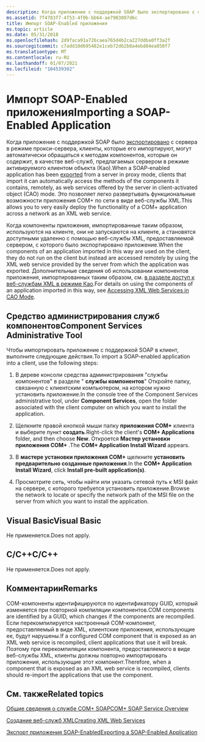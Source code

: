 ```yaml
---
description: Когда приложение с поддержкой SOAP было экспортировано с сервера в режиме прокси-сервера, клиенты, которые его импортируют, могут автоматически обращаться к методам компонентов, которые он содержит, в качестве веб-служб, предлагаемых сервером в режиме активируемого клиентом объекта (Као). Это позволяет легко развертывать функциональные возможности приложения COM+ по сети в виде веб-службы XML.
ms.assetid: 7f4783f7-4f53-4f0b-bb64-ae7903097d6c
title: Импорт SOAP-Enabled приложения
ms.topic: article
ms.date: 05/31/2018
ms.openlocfilehash: 2d9faca91a726caea765d4b2ca227ddba0ff3a2f
ms.sourcegitcommit: c7add10d695482e1ceb72d62b8a4ebd84ea050f7
ms.translationtype: MT
ms.contentlocale: ru-RU
ms.lasthandoff: 01/07/2021
ms.locfileid: "104539302"
---
```

# <a name="importing-a-soap-enabled-application"></a><span data-ttu-id="00c33-104">Импорт SOAP-Enabled приложения</span><span class="sxs-lookup"><span data-stu-id="00c33-104">Importing a SOAP-Enabled Application</span></span>

<span data-ttu-id="00c33-105">Когда приложение с поддержкой SOAP было [экспортировано](exporting-a-soap-enabled-application.md) с сервера в режиме прокси-сервера, клиенты, которые его импортируют, могут автоматически обращаться к методам компонентов, которые он содержит, в качестве веб-служб, предлагаемых сервером в режиме активируемого клиентом объекта (Као).</span><span class="sxs-lookup"><span data-stu-id="00c33-105">When a SOAP-enabled application has been [exported](exporting-a-soap-enabled-application.md) from a server in proxy mode, clients that import it can automatically access the methods of the components it contains, remotely, as web services offered by the server in client-activated object (CAO) mode.</span></span> <span data-ttu-id="00c33-106">Это позволяет легко развертывать функциональные возможности приложения COM+ по сети в виде веб-службы XML.</span><span class="sxs-lookup"><span data-stu-id="00c33-106">This allows you to very easily deploy the functionality of a COM+ application across a network as an XML web service.</span></span>

<span data-ttu-id="00c33-107">Когда компоненты приложения, импортированные таким образом, используются на клиенте, они не запускаются на клиенте, а становятся доступными удаленно с помощью веб-службы XML, предоставляемой сервером, с которого было экспортировано приложение.</span><span class="sxs-lookup"><span data-stu-id="00c33-107">When the components of an application imported in this way are used on the client, they do not run on the client but instead are accessed remotely by using the XML web service provided by the server from which the application was exported.</span></span> <span data-ttu-id="00c33-108">Дополнительные сведения об использовании компонентов приложения, импортированных таким образом, см. [в разделе доступ к веб-службам XML в режиме Као](accessing-xml-web-services-in-cao-mode.md).</span><span class="sxs-lookup"><span data-stu-id="00c33-108">For details on using the components of an application imported in this way, see [Accessing XML Web Services in CAO Mode](accessing-xml-web-services-in-cao-mode.md).</span></span>

## <a name="component-services-administrative-tool"></a><span data-ttu-id="00c33-109">Средство администрирования служб компонентов</span><span class="sxs-lookup"><span data-stu-id="00c33-109">Component Services Administrative Tool</span></span>

<span data-ttu-id="00c33-110">Чтобы импортировать приложение с поддержкой SOAP в клиент, выполните следующие действия.</span><span class="sxs-lookup"><span data-stu-id="00c33-110">To import a SOAP-enabled application into a client, use the following steps:</span></span>

1.  <span data-ttu-id="00c33-111">В дереве консоли средства администрирования "службы компонентов" в разделе " **службы компонентов**" Откройте папку, связанную с клиентским компьютером, на котором нужно установить приложение.</span><span class="sxs-lookup"><span data-stu-id="00c33-111">In the console tree of the Component Services administrative tool, under **Component Services**, open the folder associated with the client computer on which you want to install the application.</span></span>

2.  <span data-ttu-id="00c33-112">Щелкните правой кнопкой мыши папку **приложения COM+** клиента и выберите пункт **создать**.</span><span class="sxs-lookup"><span data-stu-id="00c33-112">Right-click the client's **COM+ Applications** folder, and then choose **New**.</span></span> <span data-ttu-id="00c33-113">Откроется **Мастер установки приложения COM+** .</span><span class="sxs-lookup"><span data-stu-id="00c33-113">The **COM+ Application Install Wizard** appears.</span></span>

3.  <span data-ttu-id="00c33-114">В **мастере установки приложения COM+** щелкните **установить предварительно созданные приложения**.</span><span class="sxs-lookup"><span data-stu-id="00c33-114">In the **COM+ Application Install Wizard**, click **Install pre-built application(s)**.</span></span>

4.  <span data-ttu-id="00c33-115">Просмотрите сеть, чтобы найти или указать сетевой путь к MSI файл на сервере, с которого требуется установить приложение.</span><span class="sxs-lookup"><span data-stu-id="00c33-115">Browse the network to locate or specify the network path of the MSI file on the server from which you want to install the application.</span></span>

## <a name="visual-basic"></a><span data-ttu-id="00c33-116">Visual Basic</span><span class="sxs-lookup"><span data-stu-id="00c33-116">Visual Basic</span></span>

<span data-ttu-id="00c33-117">Не применяется.</span><span class="sxs-lookup"><span data-stu-id="00c33-117">Does not apply.</span></span>

## <a name="cc"></a><span data-ttu-id="00c33-118">C/C++</span><span class="sxs-lookup"><span data-stu-id="00c33-118">C/C++</span></span>

<span data-ttu-id="00c33-119">Не применяется.</span><span class="sxs-lookup"><span data-stu-id="00c33-119">Does not apply.</span></span>

## <a name="remarks"></a><span data-ttu-id="00c33-120">Комментарии</span><span class="sxs-lookup"><span data-stu-id="00c33-120">Remarks</span></span>

<span data-ttu-id="00c33-121">COM-компоненты идентифицируются по идентификатору GUID, который изменяется при повторной компиляции компонентов.</span><span class="sxs-lookup"><span data-stu-id="00c33-121">COM components are identified by a GUID, which changes if the components are recompiled.</span></span> <span data-ttu-id="00c33-122">Если перекомпилируется настроенный COM-компонент, предоставляемый в виде XML, клиентские приложения, использующие ее, будут нарушены.</span><span class="sxs-lookup"><span data-stu-id="00c33-122">If a configured COM component that is exposed as an XML web service is recompiled, client applications that use it will break.</span></span> <span data-ttu-id="00c33-123">Поэтому при перекомпиляции компонента, предоставляемого в виде веб-службы XML, клиенты должны повторно импортировать приложения, использующие этот компонент.</span><span class="sxs-lookup"><span data-stu-id="00c33-123">Therefore, when a component that is exposed as an XML web service is recompiled, clients should re-import the applications that use the component.</span></span>

## <a name="related-topics"></a><span data-ttu-id="00c33-124">См. также</span><span class="sxs-lookup"><span data-stu-id="00c33-124">Related topics</span></span>

<dl> <dt>

[<span data-ttu-id="00c33-125">Общие сведения о службе COM+ SOAP</span><span class="sxs-lookup"><span data-stu-id="00c33-125">COM+ SOAP Service Overview</span></span>](com--soap-service-overview.md)
</dt> <dt>

[<span data-ttu-id="00c33-126">Создание веб-служб XML</span><span class="sxs-lookup"><span data-stu-id="00c33-126">Creating XML Web Services</span></span>](creating-xml-web-services.md)
</dt> <dt>

[<span data-ttu-id="00c33-127">Экспорт приложения SOAP-Enabled</span><span class="sxs-lookup"><span data-stu-id="00c33-127">Exporting a SOAP-Enabled Application</span></span>](exporting-a-soap-enabled-application.md)
</dt> </dl>

 

 



